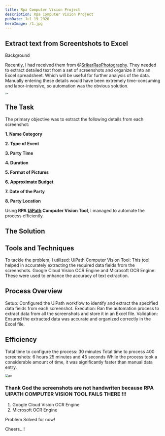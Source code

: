 ```yaml
---
title: Rpa Computer Vision Project
description: Rpa Computer Vision Project
pubDate: Jul 19 2020
heroImage: /1.jpg
---
```


## Extract text from Screentshots to Excel

Background

Recently, I had received them from @[SrikarRaoPhotography](https://srikarraophotography.com/).  They needed to extract detailed text from a set of screenshots and organize it into an Excel spreadsheet. Which will be useful for further analysis of the data. Manually entering these details would have been extremely time-consuming and labor-intensive, so automation was the obvious solution.


<img src="/1.jpeg" alt="alt" style="zoom: 30%;" />

## The Task



The primary objective was to extract the following details from each screenshot:

**1. Name Category**

**2. Type of Event**

**3. Party Time**

**4.  Duration**

**5. Format of Pictures**

**6. Approximate Budget**

**7. Date of the Party**

**8. Party Location**

Using **RPA [UiPath](https://www.uipath.com/) Computer Vision Tool**, I managed to automate the process efficiently.

## The Solution

## Tools and Techniques
To tackle the problem, I utilized:
UiPath Computer Vision Tool: This tool helped in accurately extracting the required data fields from the screenshots.
Google Cloud Vision OCR Engine and Microsoft OCR Engine: These were used to enhance the accuracy of text extraction.

## Process Overview
Setup: Configured the UiPath workflow to identify and extract the specified data fields from each screenshot.
Execution: Ran the automation process to extract data from all the screenshots and store it in an Excel file.
Validation: Ensured the extracted data was accurate and organized correctly in the Excel file.


## Efficiency
Total time to configure the process: 30 minutes
Total time to process 400 screenshots: 6 hours 25 minutes and 45 seconds
While the process took a considerable amount of time, it was significantly faster than manual data entry.

<img src="/2.png" alt="alt" style="zoom: 67%;" />


### Thank God the screenshots are not handwriten because RPA UIPATH COMPUTER VISION TOOL FAILS THERE !!!
1. Google Cloud Vision OCR Engine
2. Microsoft OCR Engine


Problem Solved for now! 

Cheers...!